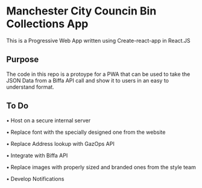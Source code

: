 # Manchester City Councin Bin Collections App

This is a Progressive Web App written using Create-react-app in React.JS

## Purpose

The code in this repo is a protoype for a PWA that can be used to take the JSON Data from a Biffa API call and show it to users in an easy to understand format.

## To Do

•	Host on a secure internal server

•	Replace font with the specially designed one from the website

•	Replace Address lookup with GazOps API

•	Integrate with Biffa API

•	Replace images with properly sized and branded ones from the style team

•	Develop Notifications
